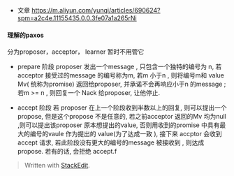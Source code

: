 * 文章
https://m.aliyun.com/yunqi/articles/690624?spm=a2c4e.11155435.0.0.3fe07a1a265rNi

#### 理解的paxos
分为proposer，acceptor， learner 暂时不用管它

* prepare 阶段
proposer  发出一个message , 只包含一个独特的编号为 n, 若acceptor 接受过的message 的编号称为m, 若m 小于n , 则将编号m和 value Mv( 统称为promise) 返回给proposer, 并承诺不会再响应小于n 的message ; 若m >= n , 则回复一个 Nack 给proposer, 让他停止.

* accept 阶段
若 proposer 在上一个阶段收到半数以上的回复, 则可以提出一个propose, 但是这个propose 不是任意的, 若之前acceptor 返回的Mv 均为null ,则可以提出该proposer 原本想提出的value, 否则用收到的promise 中具有最大的编号的vaule 作为提出的 value(为了达成一致 ), 接下来 accptor 会收到 accept 请求, 若此阶段没有更大的编号的message 被接收到 , 则达成propose. 若有的话, 会拒绝 accept.f

> Written with [StackEdit](https://stackedit.io/).
<!--stackedit_data:
eyJoaXN0b3J5IjpbLTcyMDUyNjY3OSwxNzc3NTIxMzM3LDIxMj
Y0MjgwMjUsLTIwNjUxMTA0ODYsLTExMDE4OTAwMDcsNzM3NzQ4
NDcwLDU2NDIzODE3LDQ4MzUyODYwNiwtMTY5MjU0Nzg2MSwtMT
I2NTgxNzg0NywyNTI0OTE0NjgsLTY3MTUyODUxLDI2MDk0MTc3
LC0xODgzNTczNTU5LC0yMTE2MTIxNDM3LC03NTg3OTQ3OTcsNz
MwOTk4MTE2XX0=
-->